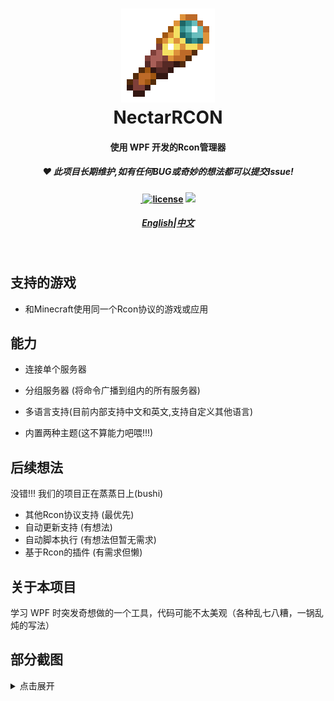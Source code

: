 
<h1 align="center">
<img src="NectarRCON/Resources/Icon.png" style="image-rendering: optimizeSpeed;image-rendering: -moz-crisp-edges;image-rendering: -o-crisp-edges;image-rendering: -webkit-optimize-contrast;image-rendering: pixelated;-ms-interpolation-mode: nearest-neighbor;width: 150px; height: 150px;"/>
<br />
NectarRCON
<br />
<h4 align="center">
    使用
    WPF
    开发的Rcon管理器
</h4>
<h5 align="center">
♥ 此项目长期维护,如有任何BUG或奇妙的想法都可以提交Issue!
</h5>
<h4 align="center">
​ <a href="https://mit-license.org/">
​ <img src="https://img.shields.io/github/license/zkhssb/NectarRCON?style=flat-square&color=blueviolet"
​ alt="license" />
​ </a>
​ <img src="https://img.shields.io/badge/.NET-7.0-blue" />
​ <a href="https://bot.q.qq.com/wiki/develop/api/">
​ </a>
​ </h4>
<h5 align="center">
<a href="README_EN.md">English</a>|<a href="README.md">中文</a>
</h5>
​ </h1>

## 支持的游戏

- 和Minecraft使用同一个Rcon协议的游戏或应用

## 能力

- 连接单个服务器

- 分组服务器 (将命令广播到组内的所有服务器)

- 多语言支持(目前内部支持中文和英文,支持自定义其他语言)

- 内置两种主题(这不算能力吧喂!!!)

## 后续想法

  没错!!! 我们的项目正在蒸蒸日上(bushi)

- 其他Rcon协议支持 (最优先)
- 自动更新支持 (有想法)
- 自动脚本执行 (有想法但暂无需求)
- 基于Rcon的插件 (有需求但懒)

## 关于本项目

学习 WPF 时突发奇想做的一个工具，代码可能不太美观（各种乱七八糟，一锅乱炖的写法）

## 部分截图

<details>
  <summary>点击展开</summary>
主页面 / Home Page

![](https://s2.loli.net/2023/01/03/onSMhEWAp6YGdtr.png)

需要密码 / PasswordPage

![](https://s2.loli.net/2023/01/03/fmcq18a92AgzLjs.png)

设置页面 / Settings page

![](https://s2.loli.net/2023/01/03/Qq2o9BLiWeGx8va.png)

连接成功/Command page

![](https://s2.loli.net/2023/01/03/Lw5eNtvPJCUYdT6.png)
</details>